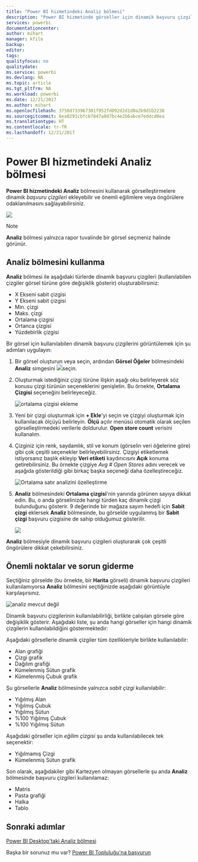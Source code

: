 ```yaml
---
title: "Power BI hizmetindeki Analiz bölmesi"
description: "Power BI hizmetinde görseller için dinamik başvuru çizgileri oluşturma"
services: powerbi
documentationcenter: 
author: mihart
manager: kfile
backup: 
editor: 
tags: 
qualityfocus: no
qualitydate: 
ms.service: powerbi
ms.devlang: NA
ms.topic: article
ms.tgt_pltfrm: NA
ms.workload: powerbi
ms.date: 12/21/2017
ms.author: mihart
ms.openlocfilehash: 3750d733967301f952fd092d2d1d0a2b9d1b2238
ms.sourcegitcommit: 6ea8291cbfcb7847a8d7bc4e2b6abce7eddcd0ea
ms.translationtype: HT
ms.contentlocale: tr-TR
ms.lasthandoff: 12/21/2017
---
```

# <a name="analytics-pane-in-power-bi-service"></a>Power BI hizmetindeki Analiz bölmesi
**Power BI hizmetindeki** **Analiz** bölmesini kullanarak görselleştirmelere dinamik *başvuru çizgileri* ekleyebilir ve önemli eğilimlere veya öngörülere odaklanılmasını sağlayabilirsiniz.

![](media/service-analytics-pane/power-bi-analytics-pane.png)

> [!NOTE]
> **Analiz** bölmesi yalnızca rapor tuvalinde bir görsel seçmeniz halinde görünür.
> 
> 

## <a name="using-the-analytics-pane"></a>Analiz bölmesini kullanma
**Analiz** bölmesi ile aşağıdaki türlerde dinamik başvuru çizgileri (kullanılabilen çizgiler görsel türüne göre değişiklik gösterir) oluşturabilirsiniz:

* X Ekseni sabit çizgisi
* Y Ekseni sabit çizgisi
* Min. çizgi
* Maks. çizgi
* Ortalama çizgisi
* Ortanca çizgisi
* Yüzdebirlik çizgisi


Bir görsel için kullanılabilen dinamik başvuru çizgilerini görüntülemek için şu adımları uygulayın:

1. Bir görsel oluşturun veya seçin, ardından **Görsel Öğeler** bölmesindeki **Analiz** simgesini ![](media/service-analytics-pane/power-bi-analytics-icon.png)seçin.

2. Oluşturmak istediğiniz çizgi türüne ilişkin aşağı oku belirleyerek söz konusu çizgi türünün seçeneklerini genişletin. Bu örnekte, **Ortalama Çizgisi** seçeneğini belirleyeceğiz.
   
   ![ortalama çizgisi ekleme](media/service-analytics-pane/power-bi-add.png)

3. Yeni bir çizgi oluşturmak için **+ Ekle**'yi seçin ve çizgiyi oluşturmak için kullanılacak ölçüyü belirleyin.  **Ölçü** açılır menüsü otomatik olarak seçilen görselleştirmedeki verilerle doldurulur. **Open store count** verisini kullanalım.

5. Çizginiz için renk, saydamlık, stil ve konum (görselin veri öğelerine göre) gibi çok çeşitli seçenekler belirleyebilirsiniz. Çizgiyi etiketlemek istiyorsanız başlık ekleyip **Veri etiketi** kaydırıcısını **Açık** konuma getirebilirsiniz.  Bu örnekte çizgiye *Avg # Open Stores* adını verecek ve aşağıda gösterildiği gibi birkaç başka seçeneği daha özelleştireceğiz.
   
   ![Ortalama satır analizini özelleştirme](media/service-analytics-pane/power-bi-average-line2.png)

1. **Analiz** bölmesindeki **Ortalama çizgisi**'nin yanında görünen sayıya dikkat edin. Bu, o anda görselinizde hangi türden kaç dinamik çizgi bulunduğunu gösterir. 9 değerinde bir mağaza sayım hedefi için **Sabit çizgi** eklersek **Analiz** bölmesinde, bu görselde uygulanmış bir **Sabit çizgi** başvuru çizgisine de sahip olduğumuz gösterilir.
   
   ![](media/service-analytics-pane/power-bi-reference-lines.png)
   

**Analiz** bölmesiyle dinamik başvuru çizgileri oluşturarak çok çeşitli öngörülere dikkat çekebilirsiniz.

## <a name="considerations-and-troubleshooting"></a>Önemli noktalar ve sorun giderme

Seçtiğiniz görselde (bu örnekte, bir **Harita** görseli) dinamik başvuru çizgileri kullanılamıyorsa **Analiz** bölmesini seçtiğinizde aşağıdaki görüntüyle karşılaşırsınız.
   
![analiz mevcut değil](media/service-analytics-pane/power-bi-no-lines.png)

Dinamik başvuru çizgilerinin kullanılabilirliği, birlikte çalışılan görsele göre değişiklik gösterir. Aşağıdaki liste, şu anda hangi görseller için hangi dinamik çizgilerin kullanılabildiğini göstermektedir:

Aşağıdaki görsellerle dinamik çizgiler tüm özellikleriyle birlikte kullanılabilir:

* Alan grafiği
* Çizgi grafik
* Dağılım grafiği
* Kümelenmiş Sütun grafik
* Kümelenmiş Çubuk grafik

Şu görsellerle **Analiz** bölmesinde yalnızca *sabit çizgi* kullanılabilir:

* Yığılmış Alan
* Yığılmış Çubuk
* Yığılmış Sütun
* %100 Yığılmış Çubuk
* %100 Yığılmış Sütun

Aşağıdaki görseller için *eğilim çizgisi* şu anda kullanılabilecek tek seçenektir:

* Yığılmamış Çizgi
* Kümelenmiş Sütun grafik

Son olarak, aşağıdakiler gibi Kartezyen olmayan görsellerle şu anda **Analiz** bölmesinde başvuru çizgileri kullanılamaz:

* Matris
* Pasta grafiği
* Halka
* Tablo

## <a name="next-steps"></a>Sonraki adımlar
[Power BI Desktop'taki Analiz bölmesi](desktop-analytics-pane.md)

Başka bir sorunuz mu var? [Power BI Topluluğu'na başvurun](http://community.powerbi.com/)

